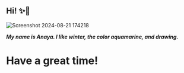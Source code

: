 ## Hi! ✨🌟

<!--
**Anaya058/Anaya058** is a ✨ _special_ ✨ repository because its `README.md` (this file) appears on your GitHub profile.

Here are some ideas to get you started:

- 🔭 I’m currently working on ...
- 🌱 I’m currently learning ...
- 👯 I’m looking to collaborate on ...
- 🤔 I’m looking for help with ...!

- 💬 Ask me about ...
- 📫 How to reach me: ...
- 😄 Pronouns: ...
- ⚡ Fun fact: ...
-->
![Screenshot 2024-08-21 174218](https://github.com/user-attachments/assets/e02f89ce-e395-4532-8202-ebd1756020a6)
<p> <strong> <em> My name is Anaya. I like winter, the color aquamarine, and drawing. </em> </strong> </p>
<h1> Have a great time! </h1>
